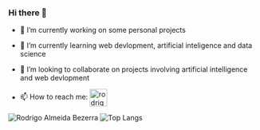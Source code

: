 ### Hi there 👋

- 🔭 I’m currently working on some personal projects 

- 🌱 I’m currently learning web devlopment, artificial inteligence and data science  

- 👯 I’m looking to collaborate on projects involving artificial intelligence and web devlopment  
- 📫 How to reach me:    <a href="httpshttps://www.linkedin.com/in/rodrigo-almeida-bezerra/" target="_blank">
    <img align="center" src="https://cdn.jsdelivr.net/npm/simple-icons@3.0.1/icons/linkedin.svg" alt="rodrigo-almeida-bezerra" height="35" width="35" />
  </a>       

 
   

 ![Rodrigo Almeida Bezerra](https://github-readme-stats.vercel.app/api?username=RodrigoAB93&show_icons=true&theme=merko)   ![Top Langs](https://github-readme-stats.vercel.app/api/top-langs/?username=RodrigoAB93&langs_count=5&theme=merko&layout=compact)

 

<!--
**RodrigoAB93/RodrigoAB93** is a ✨ _special_ ✨ repository because its `README.md` (this file) appears on your GitHub profile.

Here are some ideas to get you started:

- 🔭 I’m currently working on ...
- 🌱 I’m currently learning ...
- 👯 I’m looking to collaborate on ...
- 🤔 I’m looking for help with ...
- 💬 Ask me about ...
- 📫 How to reach me: ...
- 😄 Pronouns: ...
- ⚡ Fun fact: ...
-->
